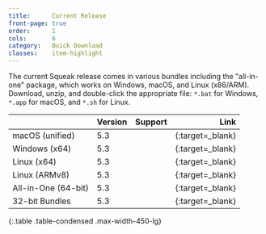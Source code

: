 ```yaml
---
title:      Current Release
front-page: true
order:      1
cols:       6
category:   Quick Download
classes:    item-highlight
---
```

The current Squeak release comes in various bundles including the "all-in-one" package, which works on Windows, macOS, and Linux (x86/ARM).
Download, unzip, and double-click the appropriate file: `*.bat` for Windows, `*.app` for macOS, and `*.sh` for Linux.

|            | Version   | Support   | Link   |
| ---------- |:--------- |:--------- | ------:|
| macOS (unified)         | 5.3 | <i class="fa fa-apple"></i>   | [<i class="fa fa-download"></i>][mac]{:target=_blank} |
| Windows (x64)       | 5.3 | <i class="fa fa-windows"></i> | [<i class="fa fa-download"></i>][win]{:target=_blank} |
| Linux (x64)         | 5.3 | <i class="fa fa-linux"></i>   | [<i class="fa fa-download"></i>][lin]{:target=_blank} |
| Linux (ARMv8)       | 5.3 | <i class="fa fa-linux"></i>   | [<i class="fa fa-download"></i>][arm]{:target=_blank} |
| All-in-One (64-bit) | 5.3 | <i class="fa fa-windows"></i> <i class="fa fa-apple"></i> <i class="fa fa-linux"></i> | [<i class="fa fa-download"></i>][all]{:target=_blank} |
| 32-bit Bundles      | 5.3 | <i class="fa fa-windows"></i> <i class="fa fa-apple"></i> <i class="fa fa-linux"></i> | [<i class="fa fa-external-link"></i>][32]{:target=_blank} |
{:.table .table-condensed .max-width-450-lg}

[mac]: https://files.squeak.org/5.3/Squeak5.3-19481-64bit/Squeak5.3-19481-64bit-202206021410-macOS.dmg
[win]: https://files.squeak.org/5.3/Squeak5.3-19481-64bit/Squeak5.3-19481-64bit-202206021410-Windows-x64.zip
[lin]: https://files.squeak.org/5.3/Squeak5.3-19481-64bit/Squeak5.3-19481-64bit-202206021410-Linux-x64.tar.gz
[arm]: https://files.squeak.org/5.3/Squeak5.3-19481-64bit/Squeak5.3-19481-64bit-202206021410-Linux-ARMv8.tar.gz
[all]: https://files.squeak.org/5.3/Squeak5.3-19481-64bit/Squeak5.3-19481-64bit-All-in-One.zip
[32]: https://files.squeak.org/5.3/Squeak5.3-19481-32bit/
